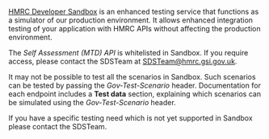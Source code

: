 
[HMRC Developer Sandbox](https://test-developer.service.hmrc.gov.uk/api-documentation) is an enhanced testing service that functions as a simulator of our production environment. 
It allows enhanced integration testing of your application with HMRC APIs without affecting the production environment. 

The _Self Assessment (MTD) API_  is whitelisted in Sandbox. If you require access, please contact the SDSTeam at SDSTeam@hmrc.gsi.gov.uk.

It may not be possible to test all the scenarios in Sandbox. Such scenarios can be tested by passing the _Gov-Test-Scenario_ header. 
Documentation for each endpoint includes a **Test data** section, explaining which scenarios can be simulated using the _Gov-Test-Scenario_ header.
 
If you have a specific testing need which is not yet supported in Sandbox please contact the SDSTeam.